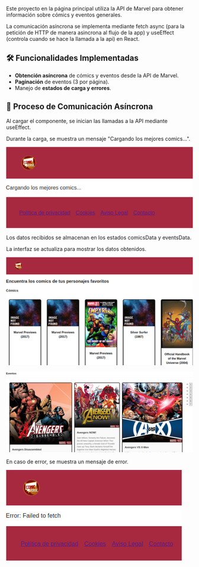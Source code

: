 Este proyecto en la página principal utiliza la API de Marvel para obtener información sobre cómics y eventos generales.

La comunicación asíncrona se implementa mediante fetch async (para la petición de HTTP de manera asincrona al flujo de la app) y useEffect (controla cuando se hace la llamada a la api) en React.
## 🛠️ Funcionalidades Implementadas
- **Obtención asíncrona** de cómics y eventos desde la API de Marvel.
- **Paginación** de eventos (3 por página).
- Manejo de **estados de carga y errores**.
## 🔄 Proceso de Comunicación Asíncrona
Al cargar el componente, se inician las llamadas a la API mediante useEffect.

Durante la carga, se muestra un mensaje "Cargando los mejores comics...".

![](/src/assets/imgProyecto/img_cargando.png)


Los datos recibidos se almacenan en los estados comicsData y eventsData.

La interfaz se actualiza para mostrar los datos obtenidos.

![Listado de comics](/src/assets/imgProyecto/img_comics.png)

![Paginación de eventos](/src/assets/imgProyecto/img_eventos_paginacion.png)

En caso de error, se muestra un mensaje de error.

![Paginación de eventos](/src/assets/imgProyecto/img_error.png)